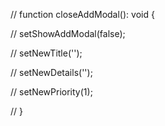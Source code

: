 // function closeAddModal(): void {

//   setShowAddModal(false);

//   setNewTitle('');

//   setNewDetails('');

//   setNewPriority(1);

// }

